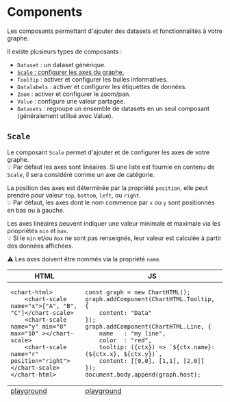 # Components

Les composants permettant d'ajouter des datasets et fonctionnalités à votre graphe.

Il existe plusieurs types de composants :

- `Dataset` : un dataset générique.
- [`Scale` : configurer les axes du graphe.](./components.md#scale)
- `Tooltip` : activer et configurer les bulles informatives.
- `Datalabels` : activer et configurer les étiquettes de données.
- `Zoom` : activer et configurer le zoom/pan.
- `Value` : configure une valeur partagée.
- `Datasets` : regroupe un ensemble de datasets en un seul composant (généralement utilisé avec Value).

## `Scale`

Le composant `Scale` permet d'ajouter et de configurer les axes de votre graphe.<br/>
💡 Par défaut les axes sont linéaires. Si une liste est fournie en contenu de `Scale`, il sera considéré comme un axe de catégorie.

La position des axes est déterminée par la propriété `position`, elle peut prendre pour valeur `top`, `bottom`, `left`, ou `right`.<br/>
💡 Par défaut, les axes dont le nom commence par `x` ou `y` sont positionnés en bas ou à gauche.

Les axes linéaires peuvent indiquer une valeur minimale et maximale via les priopriétés `min` et ̀`max`.<br/>
💡 Si le `min` et/ou ̀`max` ne sont pas renseignés, leur valeur est calculée à partir des données affichées.

⚠ Les axes doivent être nommés via la propriété `name`.

<table>
    <thead>
        <tr><th>HTML</th><th>JS</th></tr>
    </thead>
    <tbody>
        <tr><td>
            <pre><code lang="html">&lt;chart-html&gt;
    &lt;chart-scale name="x"&gt;["A", "B", "C"]&lt;/chart-scale&gt;
    &lt;chart-scale name="y" min="0" max="10" &gt;&lt;/chart-scale&gt;
    &lt;chart-scale name="r" position="right"&gt;&lt;/chart-scale&gt;
&lt;/chart-html&gt;</code></pre>
        </td><td>
<pre><code lang="js">const graph = new ChartHTML();
graph.addComponent(ChartHTML.Tooltip, {
    content: "Data"
});
graph.addComponent(ChartHTML.Line, {
    name   : "my line",
    color  : "red",
    tooltip: ({ctx}) => `${ctx.name}: (${ctx.x}, ${ctx.y})`,
    content: [[0,0], [1,1], [2,0]]
});
document.body.append(graph.host);
</code></pre>
        </td></tr>
    </tbody>
    <tfoot>
        <tr><td>
            <a href="https://denis-migdal.github.io/ChartsHTML/dist/dev/pages/playground/?example=html-scales">playground</a>
        </td><td>
            <a href="https://denis-migdal.github.io/ChartsHTML/dist/dev/pages/playground/?example=js-scales">playground</a>
        </td></tr>
    </tfoot>
</table>